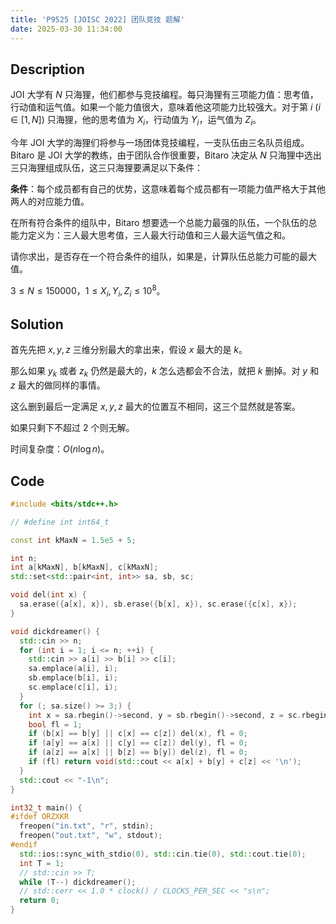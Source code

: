```yaml
---
title: 'P9525 [JOISC 2022] 团队竞技 题解'
date: 2025-03-30 11:34:00
---
```


## Description

JOI 大学有 $N$ 只海狸，他们都参与竞技编程。每只海狸有三项能力值：思考值，行动值和运气值。如果一个能力值很大，意味着他这项能力比较强大。对于第 $i~(i\in[1,N])$ 只海狸，他的思考值为 $X_i$，行动值为 $Y_i$，运气值为 $Z_i$。

今年 JOI 大学的海狸们将参与一场团体竞技编程，一支队伍由三名队员组成。Bitaro 是 JOI 大学的教练，由于团队合作很重要，Bitaro 决定从 $N$ 只海狸中选出三只海狸组成队伍，这三只海狸要满足以下条件：

**条件**：每个成员都有自己的优势，这意味着每个成员都有一项能力值严格大于其他两人的对应能力值。

在所有符合条件的组队中，Bitaro 想要选一个总能力最强的队伍，一个队伍的总能力定义为：三人最大思考值，三人最大行动值和三人最大运气值之和。

请你求出，是否存在一个符合条件的组队，如果是，计算队伍总能力可能的最大值。

$3\leq N\leq 150000$，$1\leq X_i,Y_i,Z_i\leq 10^8$。

## Solution

首先先把 $x,y,z$ 三维分别最大的拿出来，假设 $x$ 最大的是 $k$。

那么如果 $y_k$ 或者 $z_k$ 仍然是最大的，$k$ 怎么选都会不合法，就把 $k$ 删掉。对 $y$ 和 $z$ 最大的做同样的事情。

这么删到最后一定满足 $x,y,z$ 最大的位置互不相同，这三个显然就是答案。

如果只剩下不超过 $2$ 个则无解。

时间复杂度：$O(n\log n)$。

## Code

```cpp
#include <bits/stdc++.h>

// #define int int64_t

const int kMaxN = 1.5e5 + 5;

int n;
int a[kMaxN], b[kMaxN], c[kMaxN];
std::set<std::pair<int, int>> sa, sb, sc;

void del(int x) {
  sa.erase({a[x], x}), sb.erase({b[x], x}), sc.erase({c[x], x});
}

void dickdreamer() {
  std::cin >> n;
  for (int i = 1; i <= n; ++i) {
    std::cin >> a[i] >> b[i] >> c[i];
    sa.emplace(a[i], i);
    sb.emplace(b[i], i);
    sc.emplace(c[i], i);
  }
  for (; sa.size() >= 3;) {
    int x = sa.rbegin()->second, y = sb.rbegin()->second, z = sc.rbegin()->second;
    bool fl = 1;
    if (b[x] == b[y] || c[x] == c[z]) del(x), fl = 0;
    if (a[y] == a[x] || c[y] == c[z]) del(y), fl = 0;
    if (a[z] == a[x] || b[z] == b[y]) del(z), fl = 0;
    if (fl) return void(std::cout << a[x] + b[y] + c[z] << '\n');
  }
  std::cout << "-1\n";
}

int32_t main() {
#ifdef ORZXKR
  freopen("in.txt", "r", stdin);
  freopen("out.txt", "w", stdout);
#endif
  std::ios::sync_with_stdio(0), std::cin.tie(0), std::cout.tie(0);
  int T = 1;
  // std::cin >> T;
  while (T--) dickdreamer();
  // std::cerr << 1.0 * clock() / CLOCKS_PER_SEC << "s\n";
  return 0;
}
```